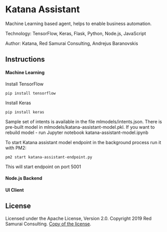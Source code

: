 # Katana Assistant

Machine Learning based agent, helps to enable business automation.

Technology: TensorFlow, Keras, Flask, Python, Node.js, JavaScript

Author: Katana, Red Samurai Consulting, Andrejus Baranovskis

## Instructions

#### Machine Learning

Install TensorFlow

```
pip install tensorflow
```

Install Keras

```
pip install keras
```

Sample set of intents is available in the file mlmodels/intents.json. There is pre-built model in mlmodels/katana-assistant-model.pkl. If you want to rebuild model - run Jupyter notebook katana-assistant-model.ipynb

To start Katana assistant model endpoint in the background process run it with PM2:

```
pm2 start katana-assistant-endpoint.py
```

This will start endpoint on port 5001

#### Node.js Backend

#### UI Client

## License

Licensed under the Apache License, Version 2.0. Copyright 2019 Red Samurai Consulting. [Copy of the license](https://github.com/katanaml/katana-assistant/blob/master/LICENSE).
